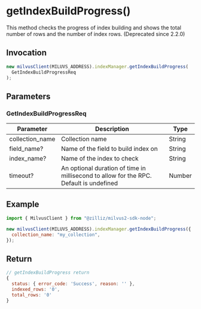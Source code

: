 # getIndexBuildProgress()

This method checks the progress of index building and shows the total number of rows and the number of index rows. (Deprecated since 2.2.0)

## Invocation

```javascript
new milvusClient(MILUVS_ADDRESS).indexManager.getIndexBuildProgress(
  GetIndexBuildProgressReq
);
```

## Parameters

### GetIndexBuildProgressReq

| Parameter       | Description                                                                            | Type   |
| --------------- | -------------------------------------------------------------------------------------- | ------ |
| collection_name | Collection name                                                                        | String |
| field_name?     | Name of the field to build index on                                                    | String |
| index_name?     | Name of the index to check                                                             | String |
| timeout?        | An optional duration of time in millisecond to allow for the RPC. Default is undefined | Number |

## Example

```javascript
import { MilvusClient } from "@zilliz/milvus2-sdk-node";

new milvusClient(MILUVS_ADDRESS).indexManager.getIndexBuildProgress({
  collection_name: "my_collection",
});
```

## Return

```javascript
// getIndexBuildProgress return
{
  status: { error_code: 'Success', reason: '' },
  indexed_rows: '0',
  total_rows: '0'
}
```
